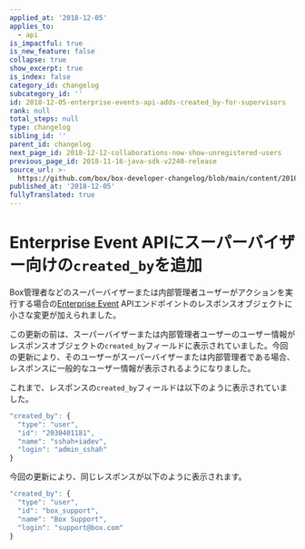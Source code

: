 ```yaml
---
applied_at: '2018-12-05'
applies_to:
  - api
is_impactful: true
is_new_feature: false
collapse: true
show_excerpt: true
is_index: false
category_id: changelog
subcategory_id: ''
id: 2018-12-05-enterprise-events-api-adds-created_by-for-supervisors
rank: null
total_steps: null
type: changelog
sibling_id: ''
parent_id: changelog
next_page_id: 2018-12-12-collaborations-now-show-unregistered-users
previous_page_id: 2018-11-16-java-sdk-v2240-release
source_url: >-
  https://github.com/box/box-developer-changelog/blob/main/content/2018/12-05-enterprise-events-api-adds-created_by-for-supervisors.md
published_at: '2018-12-05'
fullyTranslated: true
---
```

# Enterprise Event APIにスーパーバイザー向けの`created_by`を追加

Box管理者などのスーパーバイザーまたは内部管理者ユーザーがアクションを実行する場合の[Enterprise Event](endpoint://get-events/#request) APIエンドポイントのレスポンスオブジェクトに小さな変更が加えられました。

<!-- more -->

この更新の前は、スーパーバイザーまたは内部管理者ユーザーのユーザー情報がレスポンスオブジェクトの`created_by`フィールドに表示されていました。今回の更新により、そのユーザーがスーパーバイザーまたは内部管理者である場合、レスポンスに一般的なユーザー情報が表示されるようになりました。

これまで、レスポンスの`created_by`フィールドは以下のように表示されていました。

```js
"created_by": {
  "type": "user",
  "id": "2030401181",
  "name": "sshah+iadev",
  "login": "admin_sshah"
}
```

今回の更新により、同じレスポンスが以下のように表示されます。

```js
"created_by": {
  "type": "user",
  "id": "box_support",
  "name": "Box Support",
  "login": "support@box.com"
}
```
